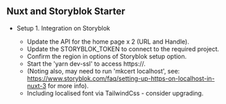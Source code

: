 ## Nuxt and Storyblok Starter

- Setup 1. Integration on Storyblok

  - Update the API for the home page x 2 (URL and Handle).
  - Update the STORYBLOK_TOKEN to connect to the required project.
  - Confirm the region in options of Storyblok setup option.
  - Start the 'yarn dev-ssl' to access https://.
  - (Noting also, may need to run 'mkcert localhost', see: https://www.storyblok.com/faq/setting-up-https-on-localhost-in-nuxt-3 for more info).
  - Including localised font via TailwindCss - consider upgrading.
